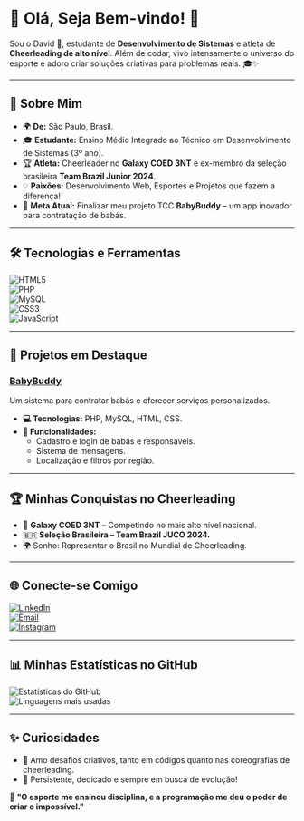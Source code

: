# 🌟 Olá, Seja Bem-vindo! 🌟  

Sou o David 👋, estudante de **Desenvolvimento de Sistemas** e atleta de **Cheerleading de alto nível**. Além de codar, vivo intensamente o universo do esporte e adoro criar soluções criativas para problemas reais. 🎓✨  

---

## 🚀 Sobre Mim
- 🌍 **De:** São Paulo, Brasil.  
- 🎓 **Estudante:** Ensino Médio Integrado ao Técnico em Desenvolvimento de Sistemas (3º ano).  
- 🏆 **Atleta:** Cheerleader no **Galaxy COED 3NT** e ex-membro da seleção brasileira **Team Brazil Junior 2024**.  
- 💡 **Paixões:** Desenvolvimento Web, Esportes e Projetos que fazem a diferença!  
- 🎯 **Meta Atual:** Finalizar meu projeto TCC **BabyBuddy** – um app inovador para contratação de babás.  

---

## 🛠️ Tecnologias e Ferramentas
![HTML5](https://img.shields.io/badge/HTML5-E34F26?style=for-the-badge&logo=html5&logoColor=white)  
![PHP](https://img.shields.io/badge/PHP-777BB4?style=for-the-badge&logo=php&logoColor=white)  
![MySQL](https://img.shields.io/badge/MySQL-4479A1?style=for-the-badge&logo=mysql&logoColor=white)  
![CSS3](https://img.shields.io/badge/CSS3-1572B6?style=for-the-badge&logo=css3&logoColor=white)  
![JavaScript](https://img.shields.io/badge/JavaScript-F7DF1E?style=for-the-badge&logo=javascript&logoColor=black)  

---

## 🌟 Projetos em Destaque
### [BabyBuddy](https://github.com/davidycardoso/babybuddy_final)  
Um sistema para contratar babás e oferecer serviços personalizados.  
- **💻 Tecnologias:** PHP, MySQL, HTML, CSS.  
- **📌 Funcionalidades:**  
  - Cadastro e login de babás e responsáveis.  
  - Sistema de mensagens.  
  - Localização e filtros por região.  

---

## 🏆 Minhas Conquistas no Cheerleading
- 🏅 **Galaxy COED 3NT** – Competindo no mais alto nível nacional.  
- 🇧🇷 **Seleção Brasileira – Team Brazil JUCO 2024.**  
- 🌍 Sonho: Representar o Brasil no Mundial de Cheerleading.  

---

## 🌐 Conecte-se Comigo
[![LinkedIn](https://img.shields.io/badge/LinkedIn-0077B5?style=for-the-badge&logo=linkedin&logoColor=white)](https://linkedin.com/in/davidycardoso)  
[![Email](https://img.shields.io/badge/Email-D14836?style=for-the-badge&logo=gmail&logoColor=white)](mailto:davidyuricardoso@hotmail.com)  
[![Instagram](https://img.shields.io/badge/Instagram-E4405F?style=for-the-badge&logo=instagram&logoColor=white)](https://instagram.com/davidycardoso)  

---

## 📊 Minhas Estatísticas no GitHub
![Estatísticas do GitHub](https://github-readme-stats.vercel.app/api?username=seu_usuario&show_icons=true&theme=radical)  
![Linguagens mais usadas](https://github-readme-stats.vercel.app/api/top-langs/?username=seu_usuario&layout=compact&theme=radical)

---

## ✨ Curiosidades
- 🎨 Amo desafios criativos, tanto em códigos quanto nas coreografias de cheerleading.  
- 🎯 Persistente, dedicado e sempre em busca de evolução!  

🌟 **"O esporte me ensinou disciplina, e a programação me deu o poder de criar o impossível."**  
